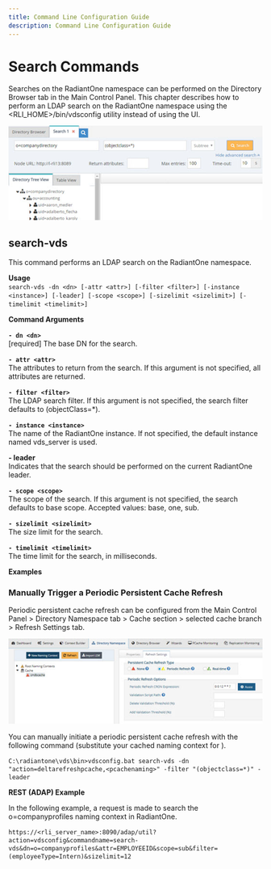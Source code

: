 ```yaml
---
title: Command Line Configuration Guide
description: Command Line Configuration Guide
---
```


# Search Commands

Searches on the RadiantOne namespace can be performed on the Directory Browser tab in the Main Control Panel. This chapter describes how to perform an LDAP search on the RadiantOne namespace using the <RLI_HOME>/bin/vdsconfig utility instead of using the UI.

![Search Commands](Media/Image19.1.jpg)

## search-vds

This command performs an LDAP search on the RadiantOne namespace.

**Usage**
<br>`search-vds -dn <dn> [-attr <attr>] [-filter <filter>] [-instance <instance>] [-leader] [-scope <scope>] [-sizelimit <sizelimit>] [-timelimit <timelimit>]`

**Command Arguments**

**`- dn <dn>`**
<br>[required] The base DN for the search.

**`- attr <attr>`**
<br>The attributes to return from the search. If this argument is not specified, all attributes are returned.

**`- filter <filter>`**
<br>The LDAP search filter. If this argument is not specified, the search filter defaults to (objectClass=*).

**`- instance <instance>`**
<br>The name of the RadiantOne instance. If not specified, the default instance named vds_server is used.

**- leader**
<br>Indicates that the search should be performed on the current RadiantOne leader.

**`- scope <scope>`**
<br>The scope of the search. If this argument is not specified, the search defaults to base scope. Accepted values: base, one, sub.

**`- sizelimit <sizelimit>`**
<br>The size limit for the search.

**`- timelimit <timelimit>`**
<br>The time limit for the search, in milliseconds.

**Examples**

### Manually Trigger a Periodic Persistent Cache Refresh

Periodic persistent cache refresh can be configured from the Main Control Panel > Directory Namespace tab > Cache section > selected cache branch > Refresh Settings tab.

![Cache Refresh](Media/Image19.2.jpg)

You can manually initiate a periodic persistent cache refresh with the following command (substitute your cached naming context for <pcache naming>).

```
C:\radiantone\vds\bin>vdsconfig.bat search-vds -dn "action=deltarefreshpcache,<pcachenaming>" -filter "(objectclass=*)" -leader
```

**REST (ADAP) Example**

In the following example, a request is made to search the o=companyprofiles naming context in RadiantOne.

```
https://<rli_server_name>:8090/adap/util?action=vdsconfig&commandname=search-vds&dn=o=companyprofiles&attr=EMPLOYEEID&scope=sub&filter=(employeeType=Intern)&sizelimit=12
```
